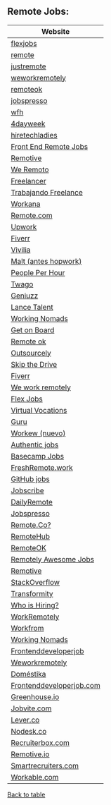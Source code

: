 ## Remote Jobs:

| Website |
| ------- |
|[flexjobs](https://flexjobs.com) |  
|[remote](https://remote.co/remote-jobs) |  
|[justremote](https://justremote.co) |  
|[weworkremotely](https://weworkremotely.com) |  
|[remoteok](https://remoteok.io) |  
|[jobspresso](https://jobspresso.co) |  
|[wfh](https://wfh.io) |  
|[4dayweek](https://4dayweek.io) |
|[hiretechladies](https://www.hiretechladies.com/)|
|[Front End Remote Jobs](https://frontendremotejobs.com/)|
|[Remotive](https://remotive.io/)|
|[We Remoto](https://weremoto.com/)|
|[Freelancer](http://www.freelancer.com/)|
|[Trabajando Freelance](http://www.trabajofreelance.com/)|
|[Workana](http://www.workana.es/jobs)|
|[Remote.com](https://remote.com/)|
|[Upwork](https://www.upwork.com/)|
|[Fiverr](https://www.fiverr.com/)|
|[Vivilia](http://vivilia.com/es)|
|[Malt (antes hopwork)](https://www.malt.es/)|
|[People Per Hour](http://www.peopleperhour/com/freelancers)|
|[Twago](ttps://www.twago.com/)|
|[Geniuzz](http://www.geniuzz.com/)|
|[Lance Talent](https://lancetalent.com/)|
|[Working Nomads](https://www.workingnomads.co/jobs)|
|[Get on Board](https://www.getonbrd.com/)|
|[Remote ok](https://remoteok.io/)|
|[Outsourcely](https://www.outsourcely.com/)|
|[Skip the Drive](https://www.skipthedrive.com/)|
|[Fiverr](https://www.fiverr.com/)|
|[We work remotely](https://weworkremotely.com/)|
|[Flex Jobs](https://www.flexjobs.com/)|
|[Virtual Vocations](https://www.virtualvocations.com/)|
|[Guru](https://www.guru.com/)|
|[Workew (nuevo)](https://workew.com)|
|[Authentic jobs](https://authenticjobs.com/#remote=true)|
|[Basecamp Jobs](https://basecamp.com/jobs)|
|[FreshRemote.work](https://freshremote.work/)|
|[GitHub jobs](https://jobs.github.com/positions?description=&location=remote)|
|[Jobscribe](https://jobscribe.co.nz)|
|[DailyRemote](https://dailyremote.com)|
|[Jobspresso](https://jobspresso.co/)|
|[Remote.Co?](https://remote.co/)|
|[RemoteHub](https://remotehub.io)|
|[RemoteOK](https://remoteok.io)|
|[Remotely Awesome Jobs](https://www.remotelyawesomejobs.com/)|
|[Remotive](http://jobs.remotive.io/)|
|[StackOverflow](https://stackoverflow.com/jobs?allowsremote=True)|
|[Transformity](https://www.transformify.org)|
|[Who is Hiring?](https://whoishiring.io)|
|[WorkRemotely](https://workremotely.io/)|
|[Workfrom](http://www.workfrom.co)|
|[Working Nomads](https://www.workingnomads.co/jobs)|
|[Frontenddeveloperjob](http://frontenddeveloperjob.com/)|
|[Weworkremotely](https://weworkremotely.com)|
|[Doméstika](https://www.domestika.org/es/jobs/where/remote)|
|[Frontenddeveloperjob.com](https://www.google.es/search?q=site:frontenddeveloperjob.com+%2B+remote+ui+developer&safe=off&source=lnt&tbs=qdr:w&sa=X&ved=0ahUKEwims5PBoI_cAhVLthQKHZy_BzAQpwUIIA&biw=1920&bih=947)|
|[Greenhouse.io](https://www.google.es/search?q=site:greenhouse.io+%2B+remote+ui+developer&safe=off&source=lnt&tbs=qdr:w&sa=X&ved=0ahUKEwijv5qdoY_cAhWBShQKHU4UDbYQpwUIIA&biw=1920&bih=947)|
|[Jobvite.com](https://www.google.es/search?q=site:jobvite.com+%2B+remote+ui+developer&safe=off&source=lnt&tbs=qdr:w&sa=X&ved=0ahUKEwj75fPuoI_cAhXSERQKHdseB48QpwUIIA&biw=1920&bih=947)|
|[Lever.co](https://www.google.es/search?q=site:lever.co+%2B+remote+ui+developer&safe=off&source=lnt&tbs=qdr:w&sa=X&ved=0ahUKEwiPnJONoY_cAhUHnRQKHd6GBdcQpwUIIA&biw=1920&bih=947)|
|[Nodesk.co](https://www.google.es/search?q=site:nodesk.co+%2B+remote+ui+developer&safe=off&source=lnt&tbs=qdr:w&sa=X&ved=0ahUKEwiVobiMoI_cAhWLuBQKHbgNBtsQpwUIIA&biw=1920&bih=947)|
|[Recruiterbox.com](https://www.google.es/search?q=site:recruiterbox.com+%2B+remote+ui+developer&safe=off&source=lnt&tbs=qdr:w&sa=X&ved=0ahUKEwjkwNqxoI_cAhWF7xQKHbVzDQIQpwUIIA&biw=1920&bih=947)|
|[Remotive.io](https://www.google.es/search?q=site:remotive.io+%2B+remote+ui+developer&safe=off&source=lnt&tbs=qdr:m&sa=X&ved=0ahUKEwjT8P2LovPaAhULuRQKHf1MAqEQpwUIIA&biw=1920&bih=949)|
|[Smartrecruiters.com](https://www.google.es/search?q=site:.smartrecruiters.com+%2B+remote+ui+developer&safe=off&source=lnt&tbs=qdr:w&sa=X&ved=0ahUKEwjHhtivkvPaAhWB1xQKHYcjD24QpwUIIA&biw=1920&bih=949)|
|[Workable.com](https://www.google.es/search?q=site:workable.com+%2B+remote+ui+developer&safe=off&source=lnt&tbs=qdr:w&sa=X&ved=0ahUKEwjwkfL8oI_cAhUEthQKHRvDA6MQpwUIIA&biw=1920&bih=947)|

[Back to table](https://github.com/Miguel-Parra-M/MyResources/blob/main/README.md)
